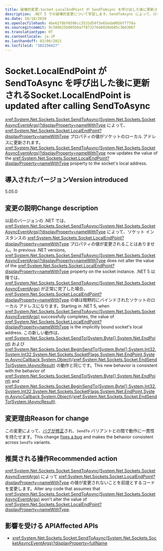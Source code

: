 ```yaml
---
title: 破壊的変更:Socket.LocalEndPoint が SendToAsync を呼び出した後に更新される
description: .NET 5 での破壊的変更について学習します。SendToAsync によって、ローカル エンドポイント プロパティの値がソケットのローカル アドレスに更新されます。
ms.date: 10/18/2020
ms.openlocfilehash: 4be62f8bf6596cc3531d59f3e65eda005bff778a
ms.sourcegitcommit: 9c589b25b005b9a7f87327646020eb85c3b6306f
ms.translationtype: HT
ms.contentlocale: ja-JP
ms.lasthandoff: 03/06/2021
ms.locfileid: "102256427"
---
```

# <a name="socketlocalendpoint-is-updated-after-calling-sendtoasync"></a><span data-ttu-id="0d556-103">Socket.LocalEndPoint が SendToAsync を呼び出した後に更新される</span><span class="sxs-lookup"><span data-stu-id="0d556-103">Socket.LocalEndPoint is updated after calling SendToAsync</span></span>

<span data-ttu-id="0d556-104"><xref:System.Net.Sockets.Socket.SendToAsync(System.Net.Sockets.SocketAsyncEventArgs)?displayProperty=nameWithType> によって、<xref:System.Net.Sockets.Socket.LocalEndPoint?displayProperty=nameWithType> プロパティの値がソケットのローカル アドレスに更新されます。</span><span class="sxs-lookup"><span data-stu-id="0d556-104"><xref:System.Net.Sockets.Socket.SendToAsync(System.Net.Sockets.SocketAsyncEventArgs)?displayProperty=nameWithType> now updates the value of the <xref:System.Net.Sockets.Socket.LocalEndPoint?displayProperty=nameWithType> property to the socket's local address.</span></span>

## <a name="version-introduced"></a><span data-ttu-id="0d556-105">導入されたバージョン</span><span class="sxs-lookup"><span data-stu-id="0d556-105">Version introduced</span></span>

<span data-ttu-id="0d556-106">5.0</span><span class="sxs-lookup"><span data-stu-id="0d556-106">5.0</span></span>

## <a name="change-description"></a><span data-ttu-id="0d556-107">変更の説明</span><span class="sxs-lookup"><span data-stu-id="0d556-107">Change description</span></span>

<span data-ttu-id="0d556-108">以前のバージョンの .NET では、<xref:System.Net.Sockets.Socket.SendToAsync(System.Net.Sockets.SocketAsyncEventArgs)?displayProperty=nameWithType> によって、ソケット インスタンスの <xref:System.Net.Sockets.Socket.LocalEndPoint?displayProperty=nameWithType> プロパティの値が変更されることはありません。</span><span class="sxs-lookup"><span data-stu-id="0d556-108">In previous .NET versions, <xref:System.Net.Sockets.Socket.SendToAsync(System.Net.Sockets.SocketAsyncEventArgs)?displayProperty=nameWithType> does not alter the value of the <xref:System.Net.Sockets.Socket.LocalEndPoint?displayProperty=nameWithType> property on the socket instance.</span></span> <span data-ttu-id="0d556-109">.NET 5 以降では、<xref:System.Net.Sockets.Socket.SendToAsync(System.Net.Sockets.SocketAsyncEventArgs)> が正常に完了した場合、<xref:System.Net.Sockets.Socket.LocalEndPoint?displayProperty=nameWithType> の値は暗黙的にバインドされたソケットのローカル アドレスになります。</span><span class="sxs-lookup"><span data-stu-id="0d556-109">Starting in .NET 5, when <xref:System.Net.Sockets.Socket.SendToAsync(System.Net.Sockets.SocketAsyncEventArgs)> successfully completes, the value of <xref:System.Net.Sockets.Socket.LocalEndPoint?displayProperty=nameWithType> is the implicitly bound socket's local address.</span></span> <span data-ttu-id="0d556-110">この新しい動作は、<xref:System.Net.Sockets.Socket.SendTo(System.Byte[],System.Net.EndPoint)> および <xref:System.Net.Sockets.Socket.BeginSendTo(System.Byte[],System.Int32,System.Int32,System.Net.Sockets.SocketFlags,System.Net.EndPoint,System.AsyncCallback,System.Object)>/<xref:System.Net.Sockets.Socket.EndSendTo(System.IAsyncResult)> の動作と同じです。</span><span class="sxs-lookup"><span data-stu-id="0d556-110">This new behavior is consistent with the behavior of <xref:System.Net.Sockets.Socket.SendTo(System.Byte[],System.Net.EndPoint)> and <xref:System.Net.Sockets.Socket.BeginSendTo(System.Byte[],System.Int32,System.Int32,System.Net.Sockets.SocketFlags,System.Net.EndPoint,System.AsyncCallback,System.Object)>/<xref:System.Net.Sockets.Socket.EndSendTo(System.IAsyncResult)>.</span></span>

## <a name="reason-for-change"></a><span data-ttu-id="0d556-111">変更理由</span><span class="sxs-lookup"><span data-stu-id="0d556-111">Reason for change</span></span>

<span data-ttu-id="0d556-112">この変更によって、[バグが修正](https://github.com/dotnet/runtime/issues/915)され、`SendTo` バリアントとの間で動作に一貫性を持たせます。</span><span class="sxs-lookup"><span data-stu-id="0d556-112">This change [fixes a bug](https://github.com/dotnet/runtime/issues/915) and makes the behavior consistent across `SendTo` variants.</span></span>

## <a name="recommended-action"></a><span data-ttu-id="0d556-113">推奨される操作</span><span class="sxs-lookup"><span data-stu-id="0d556-113">Recommended action</span></span>

<span data-ttu-id="0d556-114"><xref:System.Net.Sockets.Socket.SendToAsync(System.Net.Sockets.SocketAsyncEventArgs)> によって <xref:System.Net.Sockets.Socket.LocalEndPoint?displayProperty=nameWithType> の値が変更されないことを前提とするコードを変更します。</span><span class="sxs-lookup"><span data-stu-id="0d556-114">Alter any code that assumes that <xref:System.Net.Sockets.Socket.SendToAsync(System.Net.Sockets.SocketAsyncEventArgs)> won't alter the value of <xref:System.Net.Sockets.Socket.LocalEndPoint?displayProperty=nameWithType>.</span></span>

## <a name="affected-apis"></a><span data-ttu-id="0d556-115">影響を受ける API</span><span class="sxs-lookup"><span data-stu-id="0d556-115">Affected APIs</span></span>

- <xref:System.Net.Sockets.Socket.SendToAsync(System.Net.Sockets.SocketAsyncEventArgs)?displayProperty=fullName>

<!--

### Affected APIs

- `M:System.Net.Sockets.Socket.SendToAsync(System.Net.Sockets.SocketAsyncEventArgs)`

### Category

Networking

-->
